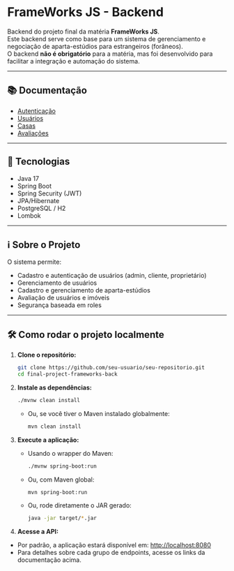 # FrameWorks JS - Backend

Backend do projeto final da matéria **FrameWorks JS**.  
Este backend serve como base para um sistema de gerenciamento e negociação de aparta-estúdios para estrangeiros (forâneos).  
O backend **não é obrigatório** para a matéria, mas foi desenvolvido para facilitar a integração e automação do sistema.

---

## 📚 Documentação

- [Autenticação](docs/AUTH.md)
- [Usuários](docs/USER.md)
- [Casas](docs/HOUSE.md) <!-- Crie este arquivo se desejar documentar casas -->
- [Avaliações](docs/REVIEW.md) <!-- Crie este arquivo se desejar documentar avaliações -->

---

## 🚀 Tecnologias

- Java 17
- Spring Boot
- Spring Security (JWT)
- JPA/Hibernate
- PostgreSQL / H2
- Lombok

---

## ℹ️ Sobre o Projeto

O sistema permite:

- Cadastro e autenticação de usuários (admin, cliente, proprietário)
- Gerenciamento de usuários
- Cadastro e gerenciamento de aparta-estúdios
- Avaliação de usuários e imóveis
- Segurança baseada em roles

---

## 🛠️ Como rodar o projeto localmente

1. **Clone o repositório:**
   ```bash
   git clone https://github.com/seu-usuario/seu-repositorio.git
   cd final-project-frameworks-back
   ```

2. **Instale as dependências:**
    ```bash
    ./mvnw clean install
    ```
    - Ou, se você tiver o Maven instalado globalmente:
      ```bash
      mvn clean install
      ```

3. **Execute a aplicação:**
    - Usando o wrapper do Maven:
      ```bash
      ./mvnw spring-boot:run
      ```
    - Ou, com Maven global:
      ```bash
      mvn spring-boot:run
      ```
    - Ou, rode diretamente o JAR gerado:
      ```bash
      java -jar target/*.jar
      ```

4. **Acesse a API:**
  - Por padrão, a aplicação estará disponível em: [http://localhost:8080](http://localhost:8080)
  - Para detalhes sobre cada grupo de endpoints, acesse os links da documentação acima.
